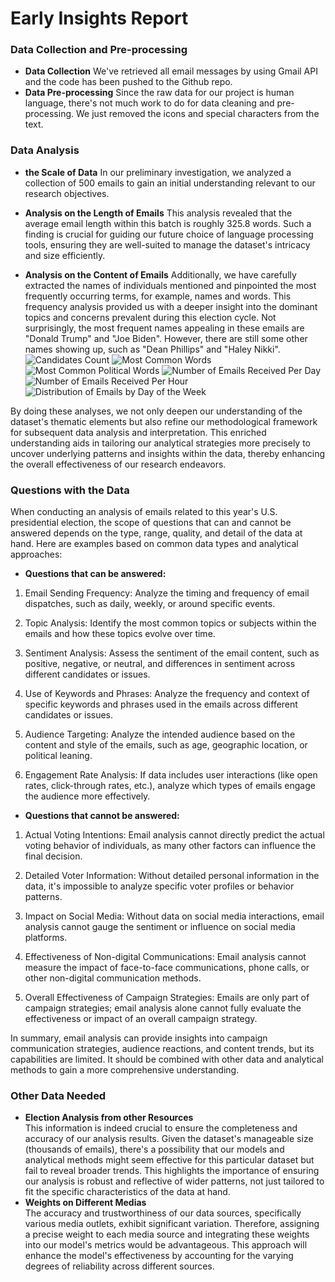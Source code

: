 # Early Insights Report
### Data Collection and Pre-processing
* **Data Collection** We've retrieved all email messages by using Gmail API and the code has been pushed to the Github repo.  
* **Data Pre-processing** Since the raw data for our project is human language, there's not much work to do for data cleaning and pre-processing. We just removed the icons and special characters from the text.  

### Data Analysis
* **the Scale of Data** In our preliminary investigation, we analyzed a collection of 500 emails to gain an initial understanding relevant to our research objectives.
  
* **Analysis on the Length of Emails** This analysis revealed that the average email length within this batch is roughly 325.8 words. Such a finding is crucial for guiding our future choice of language processing tools, ensuring they are well-suited to manage the dataset's intricacy and size efficiently.  
* **Analysis on the Content of Emails** Additionally, we have carefully extracted the names of individuals mentioned and pinpointed the most frequently occurring terms, for example, names and words. This frequency analysis provided us with a deeper insight into the dominant topics and concerns prevalent during this election cycle. Not surprisingly, the most frequent names appealing in these emails are "Donald Trump" and "Joe Biden". However, there are still some other names showing up, such as "Dean Phillips" and "Haley Nikki".  
![Candidates Count](https://github.com/BU-Spark/ds-donovan-election-narratives/assets/143741813/a68d2a86-69fe-4ace-ad09-1bd940475e3b)
![Most Common Words](https://github.com/BU-Spark/ds-donovan-election-narratives/assets/143741813/c61a5536-0638-489a-a378-d524003423e9)
![Most Common Political Words](https://github.com/BU-Spark/ds-donovan-election-narratives/assets/143741813/9cc209e7-6c66-4bdd-9fc2-344151f5bb70)
![Number of Emails Received Per Day](https://github.com/BU-Spark/ds-donovan-election-narratives/assets/143741813/f55d9ef3-a9fa-42fb-99ba-b9a02f967e19)
![Number of Emails Received Per Hour](https://github.com/BU-Spark/ds-donovan-election-narratives/assets/143741813/cca1d72f-6589-4e06-9dab-18fa710a9a9a)
![Distribution of Emails by Day of the Week](https://github.com/BU-Spark/ds-donovan-election-narratives/assets/143741813/582452ac-f06d-4f6f-ae97-d52fad098107)


By doing these analyses, we not only deepen our understanding of the dataset's thematic elements but also refine our methodological framework for subsequent data analysis and interpretation. This enriched understanding aids in tailoring our analytical strategies more precisely to uncover underlying patterns and insights within the data, thereby enhancing the overall effectiveness of our research endeavors.  

### Questions with the Data
When conducting an analysis of emails related to this year's U.S. presidential election, the scope of questions that can and cannot be answered depends on the type, range, quality, and detail of the data at hand. Here are examples based on common data types and analytical approaches:  
* **Questions that can be answered:**  

1. Email Sending Frequency: Analyze the timing and frequency of email dispatches, such as daily, weekly, or around specific events.

2. Topic Analysis: Identify the most common topics or subjects within the emails and how these topics evolve over time.

3. Sentiment Analysis: Assess the sentiment of the email content, such as positive, negative, or neutral, and differences in sentiment across different candidates or issues.

4. Use of Keywords and Phrases: Analyze the frequency and context of specific keywords and phrases used in the emails across different candidates or issues.

5. Audience Targeting: Analyze the intended audience based on the content and style of the emails, such as age, geographic location, or political leaning.

6. Engagement Rate Analysis: If data includes user interactions (like open rates, click-through rates, etc.), analyze which types of emails engage the audience more effectively.  

* **Questions that cannot be answered:**  

1. Actual Voting Intentions: Email analysis cannot directly predict the actual voting behavior of individuals, as many other factors can influence the final decision.

2. Detailed Voter Information: Without detailed personal information in the data, it's impossible to analyze specific voter profiles or behavior patterns.

3. Impact on Social Media: Without data on social media interactions, email analysis cannot gauge the sentiment or influence on social media platforms.

4. Effectiveness of Non-digital Communications: Email analysis cannot measure the impact of face-to-face communications, phone calls, or other non-digital communication methods.

5. Overall Effectiveness of Campaign Strategies: Emails are only part of campaign strategies; email analysis alone cannot fully evaluate the effectiveness or impact of an overall campaign strategy.  

In summary, email analysis can provide insights into campaign communication strategies, audience reactions, and content trends, but its capabilities are limited. It should be combined with other data and analytical methods to gain a more comprehensive understanding.

### Other Data Needed
* **Election Analysis from other Resources**  
This information is indeed crucial to ensure the completeness and accuracy of our analysis results. Given the dataset's manageable size (thousands of emails), there's a possibility that our models and analytical methods might seem effective for this particular dataset but fail to reveal broader trends. This highlights the importance of ensuring our analysis is robust and reflective of wider patterns, not just tailored to fit the specific characteristics of the data at hand.  
* **Weights on Different Medias**  
The accuracy and trustworthiness of our data sources, specifically various media outlets, exhibit significant variation. Therefore, assigning a precise weight to each media source and integrating these weights into our model's metrics would be advantageous. This approach will enhance the model's effectiveness by accounting for the varying degrees of reliability across different sources.

